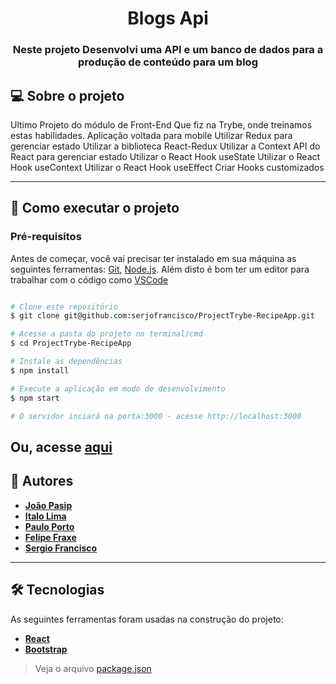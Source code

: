<h1 align="center">Blogs Api</h1>

<h3 align="center">Neste projeto Desenvolvi uma API e um banco de dados para a produção de conteúdo para um blog</h3>

## 💻 Sobre o projeto

Ultimo Projeto do módulo de Front-End Que fiz na Trybe, onde treinamos estas habilidades. Aplicação voltada para mobile
    Utilizar Redux para gerenciar estado
    Utilizar a biblioteca React-Redux
    Utilizar a Context API do React para gerenciar estado
    Utilizar o React Hook useState
    Utilizar o React Hook useContext
    Utilizar o React Hook useEffect
    Criar Hooks customizados

---

## 🚀 Como executar o projeto

### Pré-requisitos

Antes de começar, você vai precisar ter instalado em sua máquina as seguintes ferramentas:
[Git](https://git-scm.com), [Node.js](https://nodejs.org/en/). 
Além disto é bom ter um editor para trabalhar com o código como [VSCode](https://code.visualstudio.com/)

```bash

# Clone este repositório
$ git clone git@github.com:serjofrancisco/ProjectTrybe-RecipeApp.git

# Acesse a pasta do projeto no terminal/cmd
$ cd ProjectTrybe-RecipeApp

# Instale as dependências
$ npm install

# Execute a aplicação em modo de desenvolvimento
$ npm start

# O servidor inciará na porta:3000 - acesse http://localhost:3000  

```
Ou, acesse [aqui](https://fsipp-recipe-app.vercel.app/)
---

## 🦸 Autores

- **[João Pasip](https://github.com/joao-pasip)**
- **[Italo Lima](https://github.com/Italo9)**
- **[Paulo Porto](https://github.com/prtpj1)**
- **[Felipe Fraxe](https://github.com/felipefraxe)**
- **[Sergio Francisco](https://github.com/serjofrancisco)**

---


## 🛠 Tecnologias

As seguintes ferramentas foram usadas na construção do projeto:
 - **[React](https://pt-br.reactjs.org/)**
 - **[Bootstrap](https://getbootstrap.com//)**

> Veja o arquivo  [package.json](https://github.com/serjofrancisco/ProjectTrybe-RecipeApp/blob/main/package.json)
